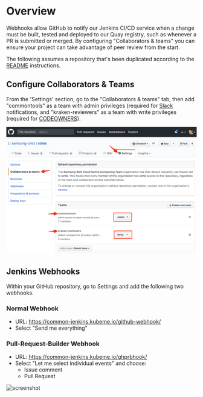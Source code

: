 # Overview

Webhooks allow GitHub to notify our Jenkins CI/CD service when 
a change must be built, tested and deployed to our Quay registry, such as
whenever a PR is submitted or merged. By configuring "Collaborators &
teams" you can ensure your project can take advantage of peer review from the
start.

The following assumes a repository that's been duplicated according to
the [README](../README.md) instructions.

## Configure Collaborators & Teams

From the 'Settings' section, go to the "Collaborators & teams" tab, then
add "commontools" as a team with admin privileges (required for
[Slack](./docs/slack.md) notifications, and "kraken-reviewers" as a team
with write privileges (required for [CODEOWNERS](./CODEOWNERS)).

<p align="center">
  <img src="https://github.com/NancyHarvey/solas/blob/master/docs/images/github/GitHub%20Teams_edited.png" width="900" title="GitHub teams">
</p>

## Jenkins Webhooks

Within your GitHub repository, go to Settings and add the following two webhooks. 

### Normal Webhook

* URL: https://common-jenkins.kubeme.io/github-webhook/
* Select "Send me everything"

### Pull-Request-Builder Webhook

* URL: https://common-jenkins.kubeme.io/ghprbhook/
* Select "Let me select individual events" and choose:
  * Issue comment
  * Pull Request

![screenshot](images/github/github-selective-webhook.png)
